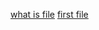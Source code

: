 [what is file](https://github.com/Dev-John125/temp_repo/blob/master/file)
[first file](https://github.com/Dev-John125/temp_repo/blob/master/first_file.txt)
